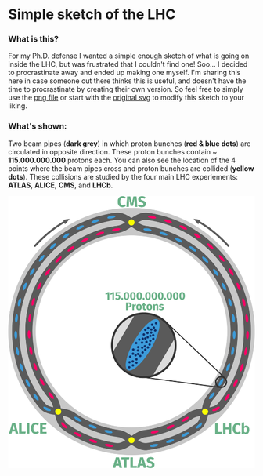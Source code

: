 # Simple sketch of the LHC  

### What is this? 

For my Ph.D. defense I wanted a simple enough sketch of what is going on inside the LHC, but was frustrated that I couldn't find one!
Soo... I decided to procrastinate away and ended up making one myself.
I'm sharing this here in case someone out there thinks this is useful, and doesn't have the time to procrastinate by creating their own version.
So feel free to simply use the [png file](LHC_Sketch.png) or start with the [original  svg](LHC_Sketch.svg) to modify this sketch to your liking. 

### What's shown:

Two beam pipes (**dark grey**) in which proton bunches (**red & blue dots**) are circulated in opposite direction.
These proton bunches contain ~ **115.000.000.000** protons each.
You can also see the location of the 4 points where the beam pipes cross and proton bunches are collided (**yellow dots**).
These collisions are studied by the four main LHC experiements: **ATLAS**, **ALICE**, **CMS**, and **LHCb**.


![](LHC_Sketch.png)
